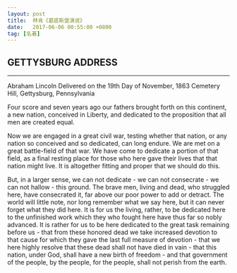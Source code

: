 ```yaml
---
layout: post
title:  林肯《葛底斯堡演说》
date:   2017-06-06 00:55:00 +0800
tag: [名著]
---
```


## GETTYSBURG ADDRESS 

***

Abraham Lincoln Delivered on the 19th Day of November, 1863 Cemetery Hill, Gettysburg, Pennsylvania 

Four score and seven years ago our fathers brought forth on this 
continent, a new nation, conceived in Liberty, and dedicated to the 
proposition that all men are created equal. 

Now we are engaged in a great civil war, testing whether that 
nation, or any nation so conceived and so dedicated, can long endure. We are met on a great battle-field of that war. We have come to dedicate a portion of that field, as a final resting place for those who here gave their lives that that nation might live. It is altogether fitting and proper that we should do this. 

But, in a larger sense, we can not dedicate - we can not consecrate - we can not hallow - this ground. The brave men, living and dead, who struggled here, have consecrated it, far above our poor power to add or detract. The world will little note, nor long remember what we say here, but it can never forget what they did here. It is for us the living, rather, to be dedicated here to the unfinished work which they who fought here have thus far so nobly advanced. It is rather for us to be here dedicated to the great task remaining before us - that from these honored dead we take increased devotion to that cause for which they gave the last full measure of devotion - that we here highly resolve that these dead shall not have died in vain - that this nation, under God, shall have a new birth of freedom - and that government of the people, by the people, for the people, shall not perish from the 
earth.
